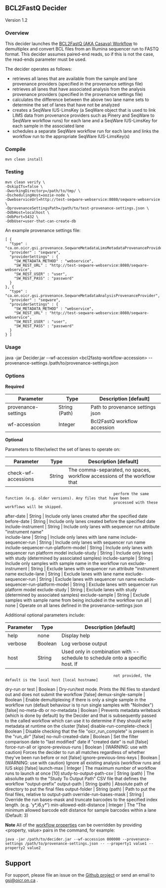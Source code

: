 ## BCL2FastQ Decider

Version 1.2

### Overview

This decider launches the [BCL2FastQ (AKA Casava) Workflow](../workflow-casava) to demultiplex and convert BCL files from an Illumina sequencer run to FASTQ format. This decider assumes paired-end reads, so if this is not the case, the read-ends parameter must be used.

The decider operates as follows:
- retrieves all lanes that are available from the sample and lane provenance providers (specified in the provenance settings file)
- retrieves all lanes that have associated analysis from the analysis provenance providers (specified in the provenance settings file)
- calculates the difference between the above two lane name sets to determine the set of lanes that have not be analyzed
- creates a SeqWare IUS-LimsKey (a SeqWare object that is used to link LIMS data from provenance providers such as Pinery and SeqWare to SeqWare workflow runs) for each lane and a SeqWare IUS-LimsKey for each sample in the associated lane
- schedules a separate SeqWare workflow run for each lane and links the workflow run to the appropriate SeqWare IUS-LimsKey(s)

### Compile

```
mvn clean install
```

### Testing

```
mvn clean verify \
-DskipITs=false \
-DworkingDirectory=/path/to/tmp/ \
-DschedulingHost=oozie-node \
-DwebserviceUrl=http://test-seqware-webservice:8080/seqware-webservice \
-DprovenanceSettingsPath=/path/to/test-provenance-settings.json \
-DdbHost=localhost \
-DdbPort=5432 \
-DdbUser=user-that-can-create-db
```

An example provenance settings file:
```
[ {
  "type" : "ca.on.oicr.gsi.provenance.SeqwareMetadataLimsMetadataProvenanceProvider",
  "provider" : "seqware",
  "providerSettings" : {
    "SW_METADATA_METHOD" : "webservice",
    "SW_REST_URL" : "http://test-seqware-webservice:8080/seqware-webservice",
    "SW_REST_USER" : "user",
    "SW_REST_PASS" : "password"
  }
}, {
  "type" : "ca.on.oicr.gsi.provenance.SeqwareMetadataAnalysisProvenanceProvider",
  "provider" : "seqware",
  "providerSettings" : {
    "SW_METADATA_METHOD" : "webservice",
    "SW_REST_URL" : "http://test-seqware-webservice:8080/seqware-webservice",
    "SW_REST_USER" : "user",
    "SW_REST_PASS" : "password"
  }
} ]

```

### Usage

java -jar Decider.jar --wf-accession \<bcl2fastq-workflow-accession\> --provenance-settings /path/to/provenance-settings.json

### Options

**Required**

Parameter | Type | Description \[default\]
----------|------|-------------------------
provenance-settings | String (Path) | Path to provenance settings json
wf-accession | Integer | Bcl2FastQ workflow accession

**Optional**

Parameters to filter/select the set of lanes to operate on:

Parameter | Type | Description \[default\]
----------|------|-------------------------
check-wf-accessions                      | String  | The comma-separated, no spaces, workflow accessions of the workflow that      
                                                     perform the same function (e.g. older versions). Any files that have been   
                                                     processed with these workflows will be skipped.
after-date                               | String  | Include only lanes created after the specified date
before-date                              | String  | Include only lanes created before the specified date
include-instrument                       | String  | Include only lanes with sequencer run attribute "instrument name"  
include-lane                             | String  | Include only lanes with lane name
include-sequencer-run                    | String  | Include only lanes with sequencer run name
include-sequencer-run-platform-model     | String  | Include only lanes with sequencer run platform model
include-study                            | String  | Include only lanes with study (determined by associated samples)
include-sample                           | String  | Include only samples with sample name in the workflow run
exclude-instrument                       | String  | Exclude lanes with sequencer run attribute "instrument name
exclude-lane                             | String  | Exclude lanes with lane name
exclude-sequencer-run                    | String  | Exclude lanes with sequencer run name
exclude-sequencer-run-platform-model     | String  | Exclude lanes with sequencer run platform model
exclude-study                            | String  | Exclude lanes with study (determined by associated samples)
exclude-sample                           | String  | Exclude samples with sample name from being included in the workflow run
all                                      | none    | Operate on all lanes defined in the provenance-settings json

Additional optional parameters include:

Parameter | Type | Description \[default\]
----------|------|-------------------------
help                                     | none    | Display help
verbose                                  | Boolean | Log verbose output
host                                     | String  | Used only in combination with --schedule to schedule onto a specific host. If 
                                                     not provided, the default is the local host [local hostname]
dry-run or test                          | Boolean | Dry-run/test mode. Prints the INI files to standard out and does not submit the workflow [false]
demux-single-sample                      | Boolean | Enable demultiplexing if there is only a single sample in the workflow run (default behaviour is to 
                                                     run single samples with "NoIndex") [false]
no-meta-db or no-metadata                | Boolean | Prevents metadata writeback (which is done by default) by the Decider and that is subsequently passed 
                                                     to the called workflow which can use it to determine if they should write metadata at runtime on the cluster [false]
disable-run-complete-check               | Boolean | Disable checking that the file "oicr_run_complete" is present in the "run_dir" [false]
no-null-created-date                     | Boolean | Set the filter comparison date to "last modified" date if "created date" is null [false]
force-run-all or ignore-previous-runs    | Boolean | (WARNING: use with caution) Forces the decider to run all matches regardless of whether they've been run before or not [false]
ignore-previous-lims-keys                | Boolean | (WARNING: use with caution) Ignore all existing analysis (workflow runs and IUS skip) [false]
launch-max                               | Integer | The maximum number of workflow runs to launch at once [10]
study-to-output-path-csv                 | String (path) | The absolulte path to the "Study To Output Path" CSV file that defines the workflow "output-prefix"
output-path                              | String (path) | Absolute path of directory to put the final files
output-folder                            | String (path) | Path to put the final files, relative to output-path
override-run-bases-mask                  | String        | Override the run bases-mask and truncate barcodes to the specified index length. (e.g. 'y\*,i6,y\*')
min-allowed-edit-distance                | Integer       | The "The minimum allowed barcode edit distance for sample barcodes within a lane (Default: 3)


**Note**
All of the [workflow properties](../workflow-casava) can be overridden by providing <property, value> pairs in the command, for example:
```
java -jar /path/to/decider.jar --wf-accession 000000 --provenance-settings /path/to/provenance-settings.json -- --property1 value1 --property2 value2
```

## Support

For support, please file an issue on the [Github project](https://github.com/oicr-gsi) or send an email to gsi@oicr.on.ca .


